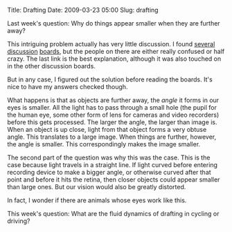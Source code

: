 Title: Drafting
Date: 2009-03-23 05:00
Slug: drafting

Last week's question: Why do things appear smaller when they are further
away?

This intriguing problem actually has very little discussion. I found
[several](http://www.pprune.org/jet-blast/332479-why-do-things-appear-smaller-farther-away-they.html)
[discussion](http://www.physicsforums.com/showthread.php?t=227401)
[boards](http://www.newton.dep.anl.gov/askasci/chem03/chem03353.htm),
but the people on there are either really confused or half crazy. The
last link is the best explanation, although it was also touched on in
the other discussion boards.

But in any case, I figured out the solution before reading the boards.
It's nice to have my answers checked though.

What happens is that as objects are further away, the *angle* it forms
in our eyes is smaller. All the light has to pass through a small hole
(the pupil for the human eye, some other form of lens for cameras and
video recorders) before this gets processed. The larger the angle, the
larger than image is. When an object is up close, light from that object
forms a very obtuse angle. This translates to a large image. When things
are further, however, the angle is smaller. This correspondingly makes
the image smaller.

The second part of the question was why this was the case. This is the
case because light travels in a straight line. If light curved before
entering recording device to make a bigger angle, or otherwise curved
after that point and before it hits the retina, then closer objects
could appear smaller than large ones. But our vision would also be
greatly distorted.

In fact, I wonder if there are animals whose eyes work like this.

This week's question: What are the fluid dynamics of drafting in cycling
or driving?

